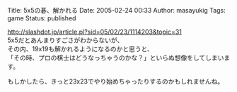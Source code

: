 Title: 5x5の碁、解かれる
Date: 2005-02-24 00:33
Author: masayukig
Tags: game
Status: published

<http://slashdot.jp/article.pl?sid=05/02/23/1114203&topic=31>  
5x5だとあんまりすごさがわからないが、  
その内、19x19も解かれるようになるのかと思うと、  
「その時、プロの棋士はどうなっちゃうのかな？」といらぬ想像をしてしまいます。

もしかしたら、きっと23x23でやり始めちゃったりするのかもしれませんね。

